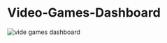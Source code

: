 # Video-Games-Dashboard
![vide games dashboard](https://github.com/user-attachments/assets/eb619030-f684-4e89-b98f-306790d16b32)
